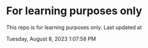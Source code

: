 # For learning purposes only
This repo is for learning purposes only.
Last updated at

Tuesday, August 8, 2023 1:07:58 PM

